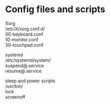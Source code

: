 # Config files and scripts

Xorg  
/etc/X/xorg.conf.d/  
00-keyboard.conf  
10-monitor.conf  
30-touchpad.conf  

systemd  
/etc/systemd/system/  
suspend@.service  
resume@.service  

sleep and power scripts  
/usr/bin/  
lock  
screenoff  


